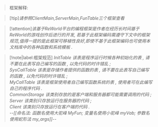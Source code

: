 > 框架解释:  

> [!tip]*请参照ClientMain,ServerMain,FunTable三个框架查看*


> [!attention]*该基于ReWorld平台的编程框架是作者在经历长时间基于ReWorld的游戏创作后进行的开发,
> 若基于此框架编码需遵守下文中的框架规范,值得一提的是此框架可移植性良好,即使不基于此框架编码也可使用本文档库中的各种函数和系统模板 .*


> [!note|label:框架规范]
*InitTable 该表是程序运行时候各种初始化的表 , 请不要在此表写自己编写的函数 , 以免代码的时许错乱 ;  
SysCallTable 该表是存储作者提供的函数的表 , 请不要在此表写自己编写的函数 , 以免代码的时许错乱 ;  
MyCallTable 该表是框架使用者自己编写函数系统的表 , 使用者可在此编写自己的程序代码 .  
CommonStorage 该类别存放的是客户端和服务器都可能需要调用的代码 ;  
Server 该类别只存放运行在服务器的代码 ;  
Client 该类别只存放运行在客户端的代码 .  
--[[命名法: 函数名使用大驼峰 MyFun; 变量名使用小驼峰 myVab; 参数名使用蛇形法 my_args]]--*

